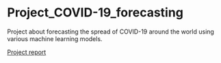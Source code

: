 # Project_COVID-19_forecasting
Project about forecasting the spread of COVID-19 around the world using various machine learning models.

[Project report](https://nbviewer.org/github/petrovskyyanton/Project_COVID-19_forecasting/blob/main/Project_COVID-19.ipynb)
